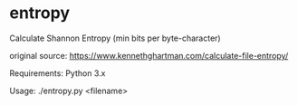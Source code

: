 # entropy


Calculate Shannon Entropy (min bits per byte-character)

original source: https://www.kennethghartman.com/calculate-file-entropy/

Requirements: Python 3.x

Usage: ./entropy.py \<filename\>
